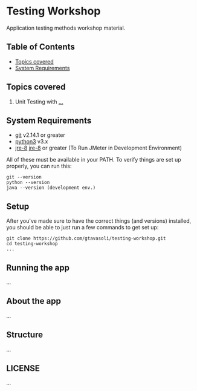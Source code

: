 # Testing Workshop

Application testing methods workshop material.

## Table of Contents
- [Topics covered](#topics-covered)
- [System Requirements](#system-requirements)


## Topics covered
1.  Unit Testing with [...]()

## System Requirements
- [git][git] v2.14.1 or greater
- [python3][python3] v3.x
- [jre-8] [jre-8] or greater (To Run JMeter in Development Environment)

All of these must be available in your PATH. To verify things are set up properly, you can run this:

```
git --version
python --version
java --version (development env.)
```

## Setup
After you've made sure to have the correct things (and versions) installed, you
should be able to just run a few commands to get set up:

```
git clone https://github.com/gtavasoli/testing-workshop.git
cd testing-workshop
...
```

## Running the app
...

## About the app
...

## Structure
...

## LICENSE
...

[git]: https://git-scm.com/
[python3]: https://www.python.org/downloads/release/python-373/
[jre-8]: https://www.oracle.com/technetwork/java/javase/downloads/jre8-downloads-2133155.html